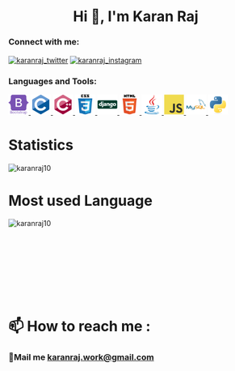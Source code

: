 <h1 align="center">Hi 👋, I'm Karan Raj</h1>

<h3 align="left">Connect with me:</h3>
<p align="left">
<a href="https://twitter.com/KARANRAJ07" target="blank"><img align="center" src="https://cdn.jsdelivr.net/npm/simple-icons@3.0.1/icons/twitter.svg" alt="karanraj_twitter" height="30" width="40" /></a>
<a href="https://instagram.com/karanraj10" target="blank"><img align="center" src="https://cdn.jsdelivr.net/npm/simple-icons@3.0.1/icons/instagram.svg" alt="karanraj_instagram" height="30" width="40" /></a>

</p>

<h3 align="left">Languages and Tools:</h3>
<p align="left"> <a href="https://getbootstrap.com" target="_blank"> <img src="https://raw.githubusercontent.com/devicons/devicon/master/icons/bootstrap/bootstrap-plain-wordmark.svg" alt="bootstrap" width="40" height="40"/> </a> <a href="https://www.cprogramming.com/" target="_blank"> <img src="https://raw.githubusercontent.com/devicons/devicon/master/icons/c/c-original.svg" alt="c" width="40" height="40"/> </a> <a href="https://www.w3schools.com/cpp/" target="_blank"> <img src="https://raw.githubusercontent.com/devicons/devicon/master/icons/cplusplus/cplusplus-original.svg" alt="cplusplus" width="40" height="40"/> </a> <a href="https://www.w3schools.com/css/" target="_blank"> <img src="https://raw.githubusercontent.com/devicons/devicon/master/icons/css3/css3-original-wordmark.svg" alt="css3" width="40" height="40"/> </a> <a href="https://www.djangoproject.com/" target="_blank"> <img src="https://raw.githubusercontent.com/devicons/devicon/master/icons/django/django-original.svg" alt="django" width="40" height="40"/> </a> <a href="https://www.w3.org/html/" target="_blank"> <img src="https://raw.githubusercontent.com/devicons/devicon/master/icons/html5/html5-original-wordmark.svg" alt="html5" width="40" height="40"/> </a> <a href="https://www.java.com" target="_blank"> <img src="https://raw.githubusercontent.com/devicons/devicon/master/icons/java/java-original.svg" alt="java" width="40" height="40"/> </a> <a href="https://developer.mozilla.org/en-US/docs/Web/JavaScript" target="_blank"> <img src="https://raw.githubusercontent.com/devicons/devicon/master/icons/javascript/javascript-original.svg" alt="javascript" width="40" height="40"/> </a> <a href="https://www.mysql.com/" target="_blank"> <img src="https://raw.githubusercontent.com/devicons/devicon/master/icons/mysql/mysql-original-wordmark.svg" alt="mysql" width="40" height="40"/> </a> <a href="https://www.python.org" target="_blank"> <img src="https://raw.githubusercontent.com/devicons/devicon/master/icons/python/python-original.svg" alt="python" width="40" height="40"/> </a> </p>


# Statistics #
<p><img align="center" src="https://github-readme-stats.vercel.app/api?username=karanraj10&show_icons=true&locale=en" alt="karanraj10" /></p>

# Most used Language #
<p><img align="left" src="https://github-readme-stats.vercel.app/api/top-langs?username=karanraj10&show_icons=true&locale=en&layout=compact" alt="karanraj10" /></p>

<br><br><br> <br><br><br> <br><br><br>
# 📫 How to reach me : #
### 💌Mail me [karanraj.work@gmail.com]()
